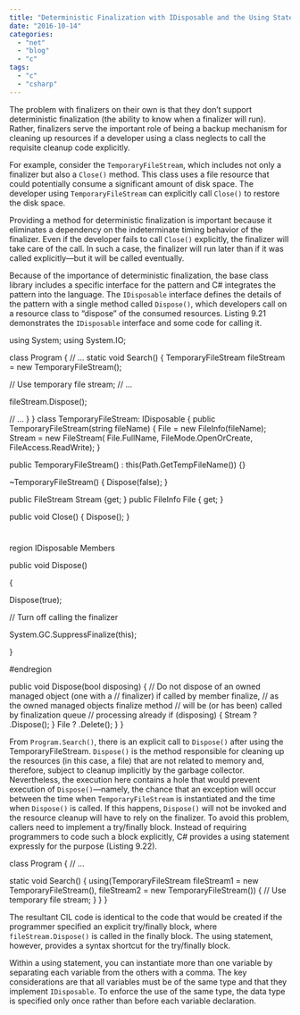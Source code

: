 ```yaml
---
title: "Deterministic Finalization with IDisposable and the Using Statement"
date: "2016-10-14"
categories: 
  - "net"
  - "blog"
  - "c"
tags: 
  - "c"
  - "csharp"
---
```


The problem with finalizers on their own is that they don’t support deterministic finalization (the ability to know when a finalizer will run). Rather, finalizers serve the important role of being a backup mechanism for cleaning up resources if a developer using a class neglects to call the requisite cleanup code explicitly.

For example, consider the `TemporaryFileStream`, which includes not only a finalizer but also a `Close()` method. This class uses a file resource that could potentially consume a significant amount of disk space. The developer using `TemporaryFileStream` can explicitly call `Close()` to restore the disk space.

Providing a method for deterministic finalization is important because it eliminates a dependency on the indeterminate timing behavior of the finalizer. Even if the developer fails to call `Close()` explicitly, the finalizer will take care of the call. In such a case, the finalizer will run later than if it was called explicitly—but it will be called eventually.

Because of the importance of deterministic finalization, the base class library includes a specific interface for the pattern and C# integrates the pattern into the language. The `IDisposable` interface defines the details of the pattern with a single method called `Dispose()`, which developers call on a resource class to “dispose” of the consumed resources. Listing 9.21 demonstrates the `IDisposable` interface and some code for calling it.

using System;
using System.IO;

class Program
{
 // ...
 static void Search()
 {
  TemporaryFileStream fileStream =
   new TemporaryFileStream();

  // Use temporary file stream;
  // ...

  fileStream.Dispose();

  // ...
 }
}
class TemporaryFileStream: IDisposable
{
 public TemporaryFileStream(string fileName)
 {
  File = new FileInfo(fileName);
  Stream = new FileStream(
   File.FullName, FileMode.OpenOrCreate,
   FileAccess.ReadWrite);
 }

 public TemporaryFileStream()
 : this(Path.GetTempFileName()) {}

 ~TemporaryFileStream()
 {
  Dispose(false);
 }

 public FileStream Stream {get; }
 public FileInfo File {  get; }

 public void Close()
 {
  Dispose();
 }

 #
 region IDisposable Members

 public void Dispose()

 {

  Dispose(true);

  // Turn off calling the finalizer

  System.GC.SuppressFinalize(this);

 }

 #endregion

 public void Dispose(bool disposing)
 {
  // Do not dispose of an owned managed object (one with a
  // finalizer) if called by member finalize,
  // as the owned managed objects finalize method
  // will be (or has been) called by finalization queue
  // processing already
  if (disposing)
  {
   Stream ? .Dispose();
  }
  File ? .Delete();
 }
}

From `Program.Search()`, there is an explicit call to `Dispose()` after using the TemporaryFileStream. `Dispose()` is the method responsible for cleaning up the resources (in this case, a file) that are not related to memory and, therefore, subject to cleanup implicitly by the garbage collector. Nevertheless, the execution here contains a hole that would prevent execution of `Dispose()`—namely, the chance that an exception will occur between the time when `TemporaryFileStream` is instantiated and the time when `Dispose()` is called. If this happens, `Dispose()` will not be invoked and the resource cleanup will have to rely on the finalizer. To avoid this problem, callers need to implement a try/finally block. Instead of requiring programmers to code such a block explicitly, C# provides a using statement expressly for the purpose (Listing 9.22).

class Program
{
 // ...
 
 static void Search()
 {
  using(TemporaryFileStream fileStream1 =
   new TemporaryFileStream(),
   fileStream2 = new TemporaryFileStream())
  {
   // Use temporary file stream;
  }
 }
}

The resultant CIL code is identical to the code that would be created if the programmer specified an explicit try/finally block, where `fileStream.Dispose()` is called in the finally block. The using statement, however, provides a syntax shortcut for the try/finally block.

Within a using statement, you can instantiate more than one variable by separating each variable from the others with a comma. The key considerations are that all variables must be of the same type and that they implement `IDisposable`. To enforce the use of the same type, the data type is specified only once rather than before each variable declaration.
